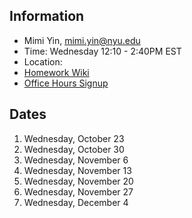 ## Information

* Mimi Yin, mimi.yin@nyu.edu
* Time: Wednesday 12:10 - 2:40PM EST
* Location:
* [Homework Wiki](https://github.com/ITPNYU/ICM-2024-Media/wiki/Homework-Mimi-01)
* [Office Hours Signup](https://calendar.google.com/calendar/u/0/selfsched?sstoken=UUwyRlNGejliMUxLfGRlZmF1bHR8MTI2NGIyZTNkNDA5MzZhMmU1N2VlZDY5NWJjNmYyMzg)

## Dates

1. Wednesday, October 23
2. Wednesday, October 30
3. Wednesday, November 6
4. Wednesday, November 13
5. Wednesday, November 20
6. Wednesday, November 27
7. Wednesday, December 4

